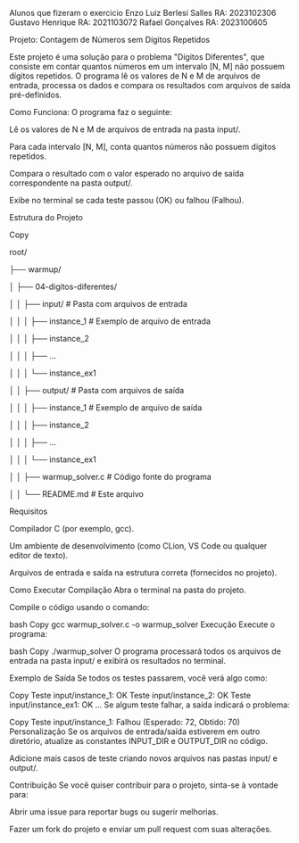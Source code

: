 Alunos que fizeram o exercicio
Enzo Luiz Berlesi Salles  RA: 2023102306 
Gustavo Henrique RA: 2021103072
Rafael Gonçalves RA: 2023100605


Projeto: Contagem de Números sem Dígitos Repetidos

Este projeto é uma solução para o problema "Dígitos Diferentes", que consiste em contar quantos números em um intervalo [N, M] não possuem dígitos repetidos. O programa lê os valores de N e M de arquivos de entrada, processa os dados e compara os resultados com arquivos de saída pré-definidos.

Como Funciona:
O programa faz o seguinte:

Lê os valores de N e M de arquivos de entrada na pasta input/.

Para cada intervalo [N, M], conta quantos números não possuem dígitos repetidos.

Compara o resultado com o valor esperado no arquivo de saída correspondente na pasta output/.

Exibe no terminal se cada teste passou (OK) ou falhou (Falhou).

Estrutura do Projeto

Copy

root/

├── warmup/

│   ├── 04-digitos-diferentes/

│   │   ├── input/                  # Pasta com arquivos de entrada

│   │   │   ├── instance_1          # Exemplo de arquivo de entrada

│   │   │   ├── instance_2

│   │   │   ├── ...

│   │   │   └── instance_ex1

│   │   ├── output/                 # Pasta com arquivos de saída

│   │   │   ├── instance_1          # Exemplo de arquivo de saída

│   │   │   ├── instance_2

│   │   │   ├── ...

│   │   │   └── instance_ex1

│   │   ├── warmup_solver.c         # Código fonte do programa

│   │   └── README.md               # Este arquivo

Requisitos

Compilador C (por exemplo, gcc).

Um ambiente de desenvolvimento (como CLion, VS Code ou qualquer editor de texto).

Arquivos de entrada e saída na estrutura correta (fornecidos no projeto).

Como Executar
Compilação
Abra o terminal na pasta do projeto.

Compile o código usando o comando:

bash
Copy
gcc warmup_solver.c -o warmup_solver
Execução
Execute o programa:

bash
Copy
./warmup_solver
O programa processará todos os arquivos de entrada na pasta input/ e exibirá os resultados no terminal.

Exemplo de Saída
Se todos os testes passarem, você verá algo como:

Copy
Teste input/instance_1: OK
Teste input/instance_2: OK
Teste input/instance_ex1: OK
...
Se algum teste falhar, a saída indicará o problema:

Copy
Teste input/instance_1: Falhou (Esperado: 72, Obtido: 70)
Personalização
Se os arquivos de entrada/saída estiverem em outro diretório, atualize as constantes INPUT_DIR e OUTPUT_DIR no código.

Adicione mais casos de teste criando novos arquivos nas pastas input/ e output/.

Contribuição
Se você quiser contribuir para o projeto, sinta-se à vontade para:

Abrir uma issue para reportar bugs ou sugerir melhorias.

Fazer um fork do projeto e enviar um pull request com suas alterações.
